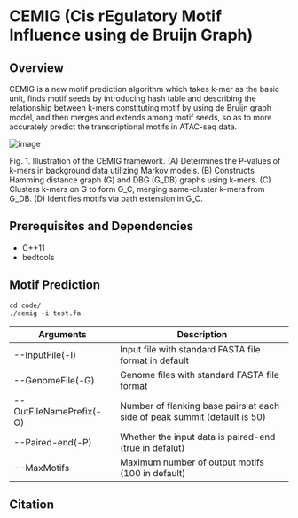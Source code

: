 # CEMIG (Cis rEgulatory Motif Influence using de Bruijn Graph)

## Overview

CEMIG is a new motif prediction algorithm which takes k-mer as the basic unit, finds motif seeds by introducing hash table and describing the relationship between k-mers constituting motif by using de Bruijn graph model, and then merges and extends among motif seeds, so as to more accurately predict the transcriptional motifs in ATAC-seq data.

![image](overview.png)

Fig. 1. Illustration of the CEMIG framework. (A) Determines the P-values of k-mers in background data utilizing Markov models. (B) Constructs Hamming distance graph (G) and DBG (G_DB) graphs using k-mers. (C) Clusters k-mers on G to form G_C, merging same-cluster k-mers from G_DB. (D) Identifies motifs via path extension in G_C.

## Prerequisites and Dependencies

- C++11
- bedtools

## Motif Prediction

```
cd code/
./cemig -i test.fa
```

| Arguments                  | Description                                                               |
| -------------------------- | ------------------------------------------------------------------------- |
| --InputFile(-I)            | Input file with standard FASTA file format in default                     |
| --GenomeFile(-G)           | Genome files with standard FASTA file format                              |
| --OutFileNamePrefix(-O)    | Number of flanking base pairs at each side of peak summit (default is 50) |
| --Paired-end(-P)           | Whether the input data is paired-end (true in defalut)                    |
| --MaxMotifs                | Maximum number of output motifs (100 in default)                          |

## Citation
